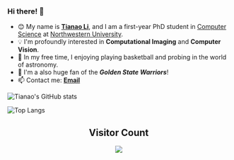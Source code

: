 ### Hi there! 👋

<!--
**Lukeli0425/Lukeli0425** is a ✨ _special_ ✨ repository because its `README.md` (this file) appears on your GitHub profile.

Here are some ideas to get you started:

- 🔭 I’m currently working on ...
- 🌱 I’m currently learning ...
- 👯 I’m looking to collaborate on ...
- 🤔 I’m looking for help with ...
- 💬 Ask me about ...
- 📫 How to reach me: ...
- 😄 Pronouns: ...
- ⚡ Fun fact: ...
-->

- 😊 My name is [**Tianao Li**](https://lukeli0425.github.io), and I am a first-year PhD student in [Computer Science](https://www.mccormick.northwestern.edu/computer-science/) at [Northwestern University](https://www.northwestern.edu).
  <!-- [Department of Electronic Engineering](https://www.ee.tsinghua.edu.cn/en/), [Tsinghua University](https://www.tsinghua.edu.cn/en/). -->
- 💡 I'm profoundly interested in **Computational Imaging** and **Computer Vision**.
- 🔭 In my free time, I enjoying playing basketball and probing in the world of astronomy.
- 🏀 I'm a also huge fan of the ***Golden State Warriors***!
- 📫 Contact me: [**Email**](mailto:tianaoli@u.northwestern.edu)
  <!-- - 📫 Contact me: [**Email**](mailto:lta19@mails.tsinghua.edu.cn) -->
<!-- - 👇 Check out my projects on Github! -->

![Tianao's GitHub stats](https://github-readme-stats.vercel.app/api?username=Lukeli0425&show_icons=true&theme=aura)

![Top Langs](https://github-readme-stats.vercel.app/api/top-langs/?username=Lukeli0425&layout=compact&theme=aura)


## <center> Visitor Count
<p align="center"> 
  <img src="https://profile-counter.glitch.me/Lukeli0425/count.svg" />
</p>
